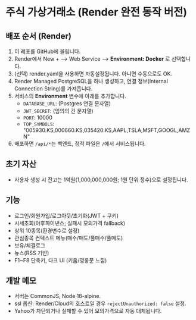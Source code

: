 # 주식 가상거래소 (Render 완전 동작 버전)

## 배포 순서 (Render)
1) 이 레포를 GitHub에 올립니다.
2) Render에서 New + --> Web Service --> **Environment: Docker** 로 선택합니다.
3) (선택) render.yaml을 사용하면 자동설정됩니다. 아니면 수동으로도 OK.
4) Render Managed PostgreSQL을 하나 생성하고, 연결 정보(Internal Connection String)를 가져옵니다.
5) 서비스의 **Environment** 변수에 아래를 추가합니다.
   - `DATABASE_URL`: (Postgres 연결 문자열)
   - `JWT_SECRET`: (임의의 긴 문자열)
   - `PORT`: 10000
   - `TOP_SYMBOLS`: "005930.KS,000660.KS,035420.KS,AAPL,TSLA,MSFT,GOOGL,AMZN"
6) 배포하면 `/api/*`는 백엔드, 정적 파일은 `/`에서 서비스됩니다.

## 초기 자산
- 사용자 생성 시 잔고는 1억원(1,000,000,000원; 1원 단위 정수)으로 설정됩니다.

## 기능
- 로그인/회원가입/로그아웃/초기화(JWT + 쿠키)
- 시세조회(야후파이낸스; 실패시 모의가격 fallback)
- 상위 10종목(환경변수로 설정)
- 관심종목 컨텍스트 메뉴(매수/매도/풀매수/풀매도)
- 보유/체결로그
- 뉴스(RSS 기반)
- F1~F8 단축키, 다크 UI (키움/영웅문 느낌)

## 개발 메모
- 서버는 CommonJS, Node 18-alpine.
- ssl 옵션: Render/Cloud의 호스트일 경우 `rejectUnauthorized: false` 설정.
- Yahoo가 차단되거나 실패할 수 있어 모의가격으로 자동 대체됩니다.
